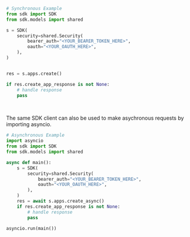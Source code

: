 <!-- Start SDK Example Usage [usage] -->
```python
# Synchronous Example
from sdk import SDK
from sdk.models import shared

s = SDK(
    security=shared.Security(
        bearer_auth="<YOUR_BEARER_TOKEN_HERE>",
        oauth="<YOUR_OAUTH_HERE>",
    ),
)


res = s.apps.create()

if res.create_app_response is not None:
    # handle response
    pass
```

</br>

The same SDK client can also be used to make asychronous requests by importing asyncio.
```python
# Asynchronous Example
import asyncio
from sdk import SDK
from sdk.models import shared

async def main():
    s = SDK(
        security=shared.Security(
            bearer_auth="<YOUR_BEARER_TOKEN_HERE>",
            oauth="<YOUR_OAUTH_HERE>",
        ),
    )
    res = await s.apps.create_async()
    if res.create_app_response is not None:
        # handle response
        pass

asyncio.run(main())
```
<!-- End SDK Example Usage [usage] -->